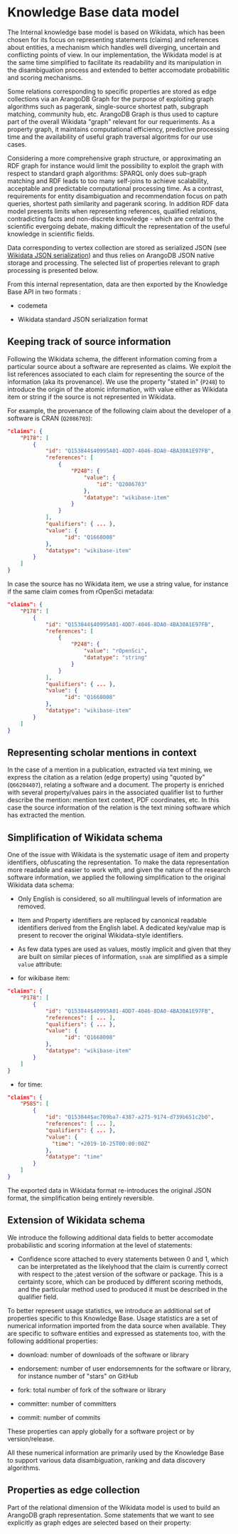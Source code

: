 # Knowledge Base data model

The Internal knowledge base model is based on Wikidata, which has been chosen for its focus on representing statements (claims) and references about entities, a mechanism which handles well diverging, uncertain and conflicting points of view. In our implementation, the Wikidata model is at the same time simplified to facilitate its readability and its manipulation in the disambiguation process and extended to better accomodate probabilitic and scoring mechanisms. 

Some relations corresponding to specific properties are stored as edge collections via an ArangoDB Graph for the purpose of exploiting graph algorithms such as pagerank, single-source shortest path, subgraph matching, community hub, etc. ArangoDB Graph is thus used to capture part of the overall Wikidata "graph" relevant for our requeriments. As a property graph, it maintains computational efficiency, predictive processing time and the availability of useful graph traversal algoritms for our use cases.

Considering a more comprehensive graph structure, or approximating an RDF graph for instance would limit the possibility to exploit the graph with respect to standard graph algorithms: SPARQL only does sub-graph matching and RDF leads to too many self-joins to achieve scalability, acceptable and predictable computational processing time. As a contrast, requirements for entity disambiguation and recommendation focus on path queries, shortest path similarity and pagerank scoring. In addition RDF data model presents limits when representing references, qualified relations, contradicting facts and non-discrete knowledge - which are central to the scientific evergoing debate, making difficult the representation of the useful knowledge in scientific fields. 

Data corresponding to vertex collection are stored as serialized JSON (see [Wikidata JSON serialization](https://doc.wikimedia.org/Wikibase/master/php/md_docs_topics_json.html)) and thus relies on ArangoDB JSON native storage and processing. The selected list of properties relevant to graph processing is presented below.  

From this internal representation, data are then exported by the Knowledge Base API in two formats :

- codemeta 

- Wikidata standard JSON serialization format 

## Keeping track of source information 

Following the Wikidata schema, the different information coming from a particular source about a software are represented as claims. We exploit the list references associated to each claim for representing the source of the information (aka its provenance). We use the property "stated in" (`P248`) to introduce the origin of the atomic information, with value either as Wikidata item or string if the source is not represented in Wikidata. 

For example, the provenance of the following claim about the developer of a software is CRAN (`Q2086703`):


```json
"claims": {
    "P178": [
        {
            "id": "Q153844$40995A01-4DD7-4046-8DA0-4BA30A1E97FB",
            "references": [ 
                {
                    "P248": {
                        "value": {
                            "id": "Q2086703"
                        },
                        "datatype": "wikibase-item"
                    } 
                }
            ],
            "qualifiers": { ... },
            "value": {
                  "id": "Q1668008"
            },
            "datatype": "wikibase-item"
        }
    ]
}
```

In case the source has no Wikidata item, we use a string value, for instance if the same claim comes from rOpenSci metadata:

```json
"claims": {
    "P178": [
        {
            "id": "Q153844$40995A01-4DD7-4046-8DA0-4BA30A1E97FB",
            "references": [ 
                {
                    "P248": {
                        "value": "rOpenSci",
                        "datatype": "string"
                    } 
                }
            ],
            "qualifiers": { ... },
            "value": {
                  "id": "Q1668008"
            },
            "datatype": "wikibase-item"
        }
    ]
}
```



## Representing scholar mentions in context

In the case of a mention in a publication, extracted via text mining, we express the citation as a relation (edge property) using "quoted by" (`Q66204407`), relating a software and a document. The property is enriched with several property/values pairs in the associated qualifier list to further describe the mention: mention text context, PDF coordinates, etc. In this case the source information of the relation is the text mining software which has extracted the mention.


## Simplification of Wikidata schema

One of the issue with Wikidata is the systematic usage of item and property identifiers, obfuscating the representation. To make the data representation more readable and easier to work with, and given the nature of the research software information, we applied the following simplification to the original Wikidata data schema:

- Only English is considered, so all multilingual levels of information are removed. 

- Item and Property identifiers are replaced by canonical readable identifiers derived from the English label. A dedicated key/value map is present to recover the original Wikidata-style identifiers.

- As few data types are used as values, mostly implicit and given that they are built on similar pieces of information, `snak` are simplified as a simple `value` attribute:

* for wikibase item:

```json
"claims": {
    "P178": [
        {
            "id": "Q153844$40995A01-4DD7-4046-8DA0-4BA30A1E97FB",
            "references": [ ... ],
            "qualifiers": { ... },
            "value": {
                  "id": "Q1668008"
            },
            "datatype": "wikibase-item"
        }
    ]
}
```

* for time:

```json
"claims": {
    "P585": [
        {
            "id": "Q153844$ac709ba7-4387-a275-9174-d739b651c2b0",
            "references": [ ... ],
            "qualifiers": { ... },
            "value": {
              "time": "+2019-10-25T00:00:00Z"
            },
            "datatype": "time"
        }
    ]
}
```

The exported data in Wikidata format re-introduces the original JSON format, the simplification being entirely reversible. 

## Extension of Wikidata schema

We introduce the following additional data fields to better accomodate probabilistic and scoring information at the level of statements:

- Confidence score attached to every statements between 0 and 1, which can be interpretated as the likelyhood that the claim is currently correct with respect to the ;atest version of the software or package. This is a certainty score, which can be produced by different scoring methods, and the particular method used to produced it must be described in the qualifier field. 

To better represent usage statistics, we introduce an additional set of properties specific to this Knowledge Base. Usage statistics are a set of numerical information imported from the data source when available. They are specific to software entities and expressed as statements too, with the following additional properties:

- download: number of downloads of the software or library

- endorsement: number of user endorsemnents for the software or library, for instance number of "stars" on GitHub

- fork: total number of fork of the software or library

- committer: number of committers 

- commit: number of commits

These properties can apply globally for a software project or by version/release.

All these numerical information are primarily used by the Knowledge Base to support various data disambiguation, ranking and data discovery algorithms. 


## Properties as edge collection

Part of the relational dimension of the Wikidata model is used to build an ArangoDB graph representation. Some statements that we want to see explicitly as graph edges are selected based on their property: 



